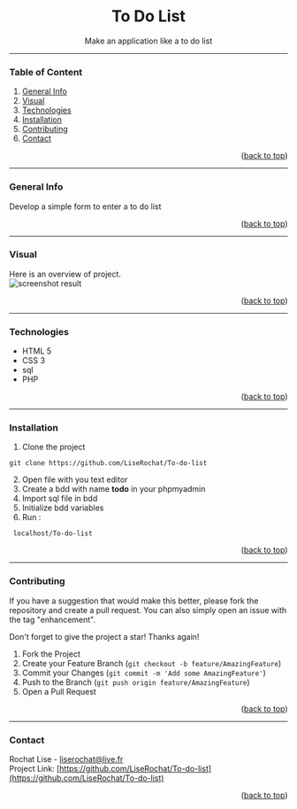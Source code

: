 <div id="top"></div>

<div align="center">
  <h1> To Do List </h1>
  <p>Make an application like a to do list</p>
</div>

***

### Table of Content
1. [General Info](#general-info)
3. [Visual](#visual)
4. [Technologies](#technologies)
5. [Installation](#installation)
6. [Contributing](#contributing)
7. [Contact](#contact)
<p align="right">(<a href="#top">back to top</a>)</p>

***

### General Info
Develop a simple form to enter a to do list </br>
<p align="right">(<a href="#top">back to top</a>)</p>

***

### Visual
Here is an overview of project. </br>
<img src="assets/img/screenshot01.png" alt="screenshot result">
<p align="right">(<a href="#top">back to top</a>)</p>

***

### Technologies
- HTML 5
- CSS 3
- sql
- PHP
<p align="right">(<a href="#top">back to top</a>)</p>

***

### Installation

1. Clone the project
```
git clone https://github.com/LiseRochat/To-do-list
```
2. Open file with you text editor 
3. Create a bdd with name **todo** in your phpmyadmin
4. Import sql file in bdd
5. Initialize bdd variables 
6. Run :
 ```
  localhost/To-do-list
 ```
<p align="right">(<a href="#top">back to top</a>)</p>

***

### Contributing
If you have a suggestion that would make this better, please fork the repository and create a pull request. You can also simply open an issue with the tag "enhancement".

Don't forget to give the project a star! Thanks again!

1. Fork the Project
2. Create your Feature Branch (`git checkout -b feature/AmazingFeature`)
3. Commit your Changes (`git commit -m 'Add some AmazingFeature'`)
4. Push to the Branch (`git push origin feature/AmazingFeature`)
5. Open a Pull Request
<p align="right">(<a href="#top">back to top</a>)</p>

***

### Contact 
Rochat Lise - liserochat@live.fr </br>
Project Link: [https://github.com/LiseRochat/To-do-list](https://github.com/LiseRochat/To-do-list)
<p align="right">(<a href="#top">back to top</a>)</p>




